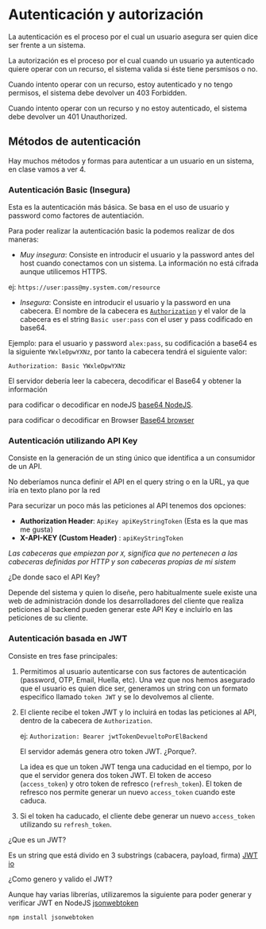 # Autenticación y autorización

La autenticación es el proceso por el cual un usuario asegura ser quien dice ser frente a un sistema.

La autorización es el proceso por el cual cuando un usuario ya autenticado quiere operar con un recurso, el sistema valida si éste tiene persmisos o no.

Cuando intento operar con un recurso, estoy autenticado y no tengo permisos, el sistema debe devolver un 403 Forbidden.

Cuando intento operar con un recurso y no estoy autenticado, el sistema debe devolver un 401 Unauthorized.

## Métodos de autenticación

Hay muchos métodos y formas para autenticar a un usuario en un sistema, en clase vamos a ver 4.

### Autenticación Basic (Insegura)

Esta es la autenticación más básica. Se basa en el uso de usuario y password como factores de autentiación.

Para poder realizar la autenticación basic la podemos realizar de dos maneras:

- *Muy insegura*: Consiste en introducir el usuario y la password antes del host cuando conectamos con un sistema. La información no está cifrada aunque utilicemos HTTPS.

ej: `https://user:pass@my.system.com/resource`

- *Insegura*: Consiste en introducir el usuario y la password en una cabecera. El nombre de la cabecera es [`Authorization`](https://developer.mozilla.org/en-US/docs/Web/HTTP/Headers/Authorization) y el valor de la cabecera es el string `Basic user:pass` con el user y pass codificado en base64.

Ejemplo: para el usuario y password `alex:pass`, su codificación a base64 es la siguiente `YWxleDpwYXNz`, por tanto la cabecera tendrá el siguiente valor:

`Authorization: Basic YWxleDpwYXNz`

El servidor debería leer la cabecera, decodificar el Base64 y obtener la información

para codificar o decodificar en nodeJS [base64 NodeJS](https://attacomsian.com/blog/nodejs-base64-encode-decode).

para codificar o decodificar en Browser [Base64 browser](https://developer.mozilla.org/en-US/docs/Glossary/Base64)

### Autenticación utilizando API Key

Consiste en la generación de un sting único que identifica a un consumidor de un API.

No deberíamos nunca definir el API en el query string o en la URL, ya que iría en texto plano por la red

Para securizar un poco más las peticiones al API tenemos dos opciones:

- **Authorization Header**: `ApiKey apiKeyStringToken` (Esta es la que mas me gusta)
- **X-API-KEY (Custom Header)** : `apiKeyStringToken`

_Las cabeceras que empiezan por `X`, significa que no pertenecen a las cabeceras definidas por HTTP y son cabeceras propias de mi sistem_

¿De donde saco el API Key?

Depende del sistema y quien lo diseñe, pero habitualmente suele existe una web de administración donde los desarrolladores del cliente que realiza peticiones al backend pueden generar este API Key e incluirlo en las peticiones de su cliente.

### Autenticación basada en JWT

Consiste en tres fase principales:

1. Permitimos al usuario autenticarse con sus factores de autenticación (password, OTP, Email, Huella, etc). Una vez que nos hemos asegurado que el usuario es quien dice ser, generamos un string con un formato especifico llamado `token JWT` y se lo devolvemos al cliente.

2. El cliente recibe el token JWT y lo incluirá en todas las peticiones al API, dentro de la cabecera de `Authorization`.

    ej: `Authorization: Bearer jwtTokenDevueltoPorElBackend`

    El servidor además genera otro token JWT. ¿Porque?.

    La idea es que un token JWT tenga una caducidad en el tiempo, por lo que el servidor genera dos token JWT. El token de acceso (`access_token`) y otro token de refresco (`refresh_token`). El token de refresco nos permite generar un nuevo `access_token` cuando este caduca.

3. Si el token ha caducado, el cliente debe generar un nuevo `access_token` utilizando su `refresh_token`.

¿Que es un JWT?

Es un string que está divido en 3 substrings (cabacera, payload, firma) [JWT io](https://jwt.io/)

¿Como genero y valido el JWT?

Aunque hay varias librerías, utilizaremos la siguiente para poder generar y verificar JWT en NodeJS [jsonwebtoken](https://www.npmjs.com/package/jsonwebtoken)

`npm install jsonwebtoken`

